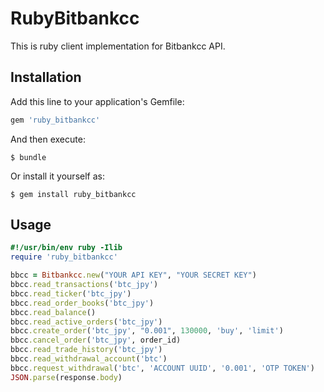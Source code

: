 # RubyBitbankcc

This is ruby client implementation for Bitbankcc API.

## Installation

Add this line to your application's Gemfile:

```ruby
gem 'ruby_bitbankcc'
```

And then execute:

    $ bundle

Or install it yourself as:

    $ gem install ruby_bitbankcc

## Usage

```ruby
#!/usr/bin/env ruby -Ilib
require 'ruby_bitbankcc'

bbcc = Bitbankcc.new("YOUR API KEY", "YOUR SECRET KEY")
bbcc.read_transactions('btc_jpy')
bbcc.read_ticker('btc_jpy')
bbcc.read_order_books('btc_jpy')
bbcc.read_balance()
bbcc.read_active_orders('btc_jpy')
bbcc.create_order('btc_jpy', "0.001", 130000, 'buy', 'limit')
bbcc.cancel_order('btc_jpy', order_id)
bbcc.read_trade_history('btc_jpy')
bbcc.read_withdrawal_account('btc')
bbcc.request_withdrawal('btc', 'ACCOUNT UUID', '0.001', 'OTP TOKEN')
JSON.parse(response.body)
```
